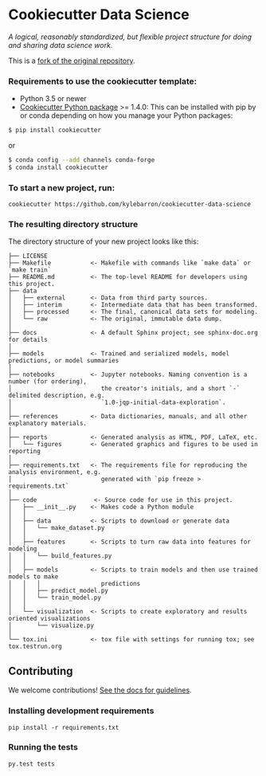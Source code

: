 # Cookiecutter Data Science

_A logical, reasonably standardized, but flexible project structure for doing and sharing data science work._

This is a [fork of the original repository](https://github.com/drivendata/cookiecutter-data-science).

### Requirements to use the cookiecutter template:

- Python 3.5 or newer
- [Cookiecutter Python package](http://cookiecutter.readthedocs.org/en/latest/installation.html) >= 1.4.0: This can be installed with pip by or conda depending on how you manage your Python packages:

``` bash
$ pip install cookiecutter
```

or

``` bash
$ conda config --add channels conda-forge
$ conda install cookiecutter
```

### To start a new project, run:

```
cookiecutter https://github.com/kylebarron/cookiecutter-data-science
```


### The resulting directory structure

The directory structure of your new project looks like this:

```
├── LICENSE
├── Makefile           <- Makefile with commands like `make data` or `make train`
├── README.md          <- The top-level README for developers using this project.
├── data
│   ├── external       <- Data from third party sources.
│   ├── interim        <- Intermediate data that has been transformed.
│   ├── processed      <- The final, canonical data sets for modeling.
│   └── raw            <- The original, immutable data dump.
│
├── docs               <- A default Sphinx project; see sphinx-doc.org for details
│
├── models             <- Trained and serialized models, model predictions, or model summaries
│
├── notebooks          <- Jupyter notebooks. Naming convention is a number (for ordering),
│                         the creator's initials, and a short `-` delimited description, e.g.
│                         `1.0-jqp-initial-data-exploration`.
│
├── references         <- Data dictionaries, manuals, and all other explanatory materials.
│
├── reports            <- Generated analysis as HTML, PDF, LaTeX, etc.
│   └── figures        <- Generated graphics and figures to be used in reporting
│
├── requirements.txt   <- The requirements file for reproducing the analysis environment, e.g.
│                         generated with `pip freeze > requirements.txt`
│
├── code                <- Source code for use in this project.
│   ├── __init__.py    <- Makes code a Python module
│   │
│   ├── data           <- Scripts to download or generate data
│   │   └── make_dataset.py
│   │
│   ├── features       <- Scripts to turn raw data into features for modeling
│   │   └── build_features.py
│   │
│   ├── models         <- Scripts to train models and then use trained models to make
│   │   │                 predictions
│   │   ├── predict_model.py
│   │   └── train_model.py
│   │
│   └── visualization  <- Scripts to create exploratory and results oriented visualizations
│       └── visualize.py
│
└── tox.ini            <- tox file with settings for running tox; see tox.testrun.org
```

## Contributing

We welcome contributions! [See the docs for guidelines](https://drivendata.github.io/cookiecutter-data-science/#contributing).

### Installing development requirements

    pip install -r requirements.txt

### Running the tests

    py.test tests

